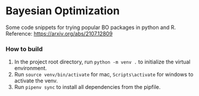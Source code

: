 # Bayesian Optimization
Some code snippets for trying popular BO packages in python and R.
Reference: https://arxiv.org/abs/2107.12809

### How to build
1. In the project root directory, run ```python -m venv .``` to initialize the virtual environment.
2. Run ```source venv/bin/activate``` for mac, ```Scripts\activate``` for windows to activate the venv.
3. Run ```pipenv sync``` to install all dependencies from the pipfile.
